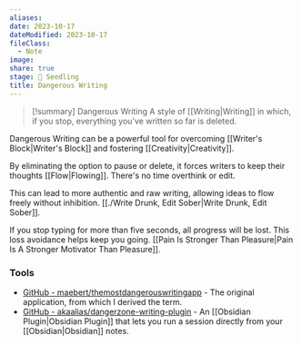```yaml
---
aliases: 
date: 2023-10-17
dateModified: 2023-10-17
fileClass:
  - Note
image: 
share: true
stage: 🌱 Seedling
title: Dangerous Writing
---
```


> [!summary] Dangerous Writing
> A style of [[Writing|Writing]] in which, if you stop, everything you've written so far is deleted.

Dangerous Writing can be a powerful tool for overcoming [[Writer's Block|Writer's Block]] and fostering [[Creativity|Creativity]]. 

By eliminating the option to pause or delete, it forces writers to keep their thoughts [[Flow|Flowing]]. There's no time overthink or edit.

This can lead to more authentic and raw writing, allowing ideas to flow freely without inhibition. [[./Write Drunk, Edit Sober|Write Drunk, Edit Sober]].

If you stop typing for more than five seconds, all progress will be lost. This loss avoidance helps keep you going. [[Pain Is Stronger Than Pleasure|Pain Is A Stronger Motivator Than Pleasure]].

### Tools

- [GitHub - maebert/themostdangerouswritingapp](https://github.com/maebert/themostdangerouswritingapp) - The original application, from which I derived the term.
- [GitHub - akaalias/dangerzone-writing-plugin](https://github.com/akaalias/dangerzone-writing-plugin) - An [[Obsidian Plugin|Obsidian Plugin]] that lets you run a session directly from your [[Obsidian|Obsidian]] notes.
